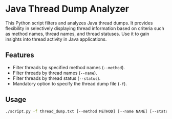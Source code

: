 # Java Thread Dump Analyzer

This Python script filters and analyzes Java thread dumps. It provides flexibility in selectively displaying thread information based on criteria such as method names, thread names, and thread statuses. Use it to gain insights into thread activity in Java applications.

## Features

- Filter threads by specified method names (`--method`).
- Filter threads by thread names (`--name`).
- Filter threads by thread status (`--status`).
- Mandatory option to specify the thread dump file (`-f`).

## Usage

```bash
./script.py -f thread_dump.txt [--method METHOD] [--name NAME] [--status STATUS]
```


